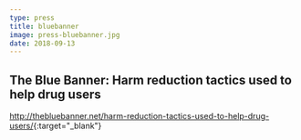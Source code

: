 ```yaml
---
type: press
title: bluebanner
image: press-bluebanner.jpg
date: 2018-09-13
---
```


## The Blue Banner: Harm reduction tactics used to help drug users

<http://thebluebanner.net/harm-reduction-tactics-used-to-help-drug-users/>{:target="_blank"}
